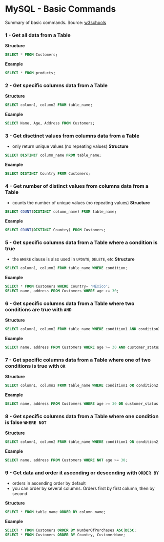 # MySQL - Basic Commands
Summary of basic commands.
Source: [w3schools](https://www.w3schools.com/MySQL/mysql_sql.asp)

### 1 - Get all data from a Table
**Structure**
```SQL
SELECT * FROM Customers;
```

**Example**
```SQL
SELECT * FROM products;
```

### 2 - Get specific columns data from a Table
**Structure**
```SQL
SELECT column1, column2 FROM table_name;
```
**Example**
```SQL
SELECT Name, Age, Address FROM Customers;
```

### 3 - Get disctinct values from columns data from a Table
- only return unique values (no repeating values)
**Structure**
```SQL
SELECT DISTINCT column_name FROM table_name;
```
**Example**
```SQL
SELECT DISTINCT Country FROM Customers;
```

### 4 - Get number of distinct values from columns data from a Table
- counts the number of unique values (no repeating values)
**Structure**
```SQL
SELECT COUNT(DISTINCT column_name) FROM table_name;
```
**Example**
```SQL
SELECT COUNT(DISTINCT Country) FROM Customers;
```

### 5 - Get specific columns data from a Table where a condition is true
- the `WHERE` clause is also used in `UPDATE`, `DELETE`, etc
**Structure**
```SQL
SELECT column1, column2 FROM table_name WHERE condition;
```
**Example**
```SQL
SELECT * FROM Customers WHERE Country= 'MExico';
SELECT name, address FROM Customers WHERE age >= 30;
```

### 6 - Get specific columns data from a Table where two conditions are true with `AND`
**Structure**
```SQL
SELECT column1, column2 FROM table_name WHERE condition1 AND condition2;
```
**Example**
```SQL
SELECT name, address FROM Customers WHERE age >= 30 AND customer_status = 'VIP';
```

### 7 - Get specific columns data from a Table where one of two conditions is true with `OR`
**Structure**
```SQL
SELECT column1, column2 FROM table_name WHERE condition1 OR condition2;
```
**Example**
```SQL
SELECT name, address FROM Customers WHERE age >= 30 OR customer_status = 'VIP';
```

### 8 - Get specific columns data from a Table where one condition is false `WHERE NOT`
**Structure**
```SQL
SELECT column1, column2 FROM table_name WHERE condition1 OR condition2;
```
**Example**
```SQL
SELECT name, address FROM Customers WHERE NOT age >= 30;
```

### 9 - Get data and order it ascending or descending with `ORDER BY`
- orders in ascending order by default
- you can order by several columns. Orders first by first column, then by second

**Structure**
```SQL
SELECT * FROM table_name ORDER BY column_name;
```
**Example**
```SQL
SELECT * FROM Customers ORDER BY NumberOfPurchases ASC|DESC;
SELECT * FROM Customers ORDER BY Country, CustomerName;
```
